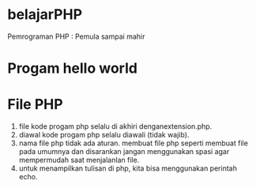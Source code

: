 # belajarPHP
Pemrograman PHP : Pemula sampai mahir


# Progam hello world
# File PHP
1. file kode progam php selalu di akhiri denganextension.php.
2. diawal kode progam php selalu diawali <?php dan diakhri ?>(tidak wajib).
3. nama file php tidak ada aturan. membuat file php seperti membuat file pada umumnya dan disarankan jangan menggunakan spasi agar mempermudah saat menjalanlan file.
4. untuk menampilkan tulisan di php, kita bisa menggunakan perintah echo.
